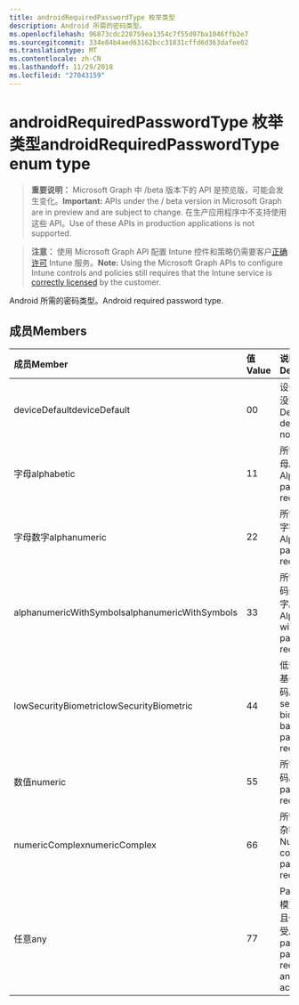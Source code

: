 ```yaml
---
title: androidRequiredPasswordType 枚举类型
description: Android 所需的密码类型。
ms.openlocfilehash: 96873cdc228759ea1354c7f55d97ba1046ffb2e7
ms.sourcegitcommit: 334e84b4aed63162bcc31831cffd6d363dafee02
ms.translationtype: MT
ms.contentlocale: zh-CN
ms.lasthandoff: 11/29/2018
ms.locfileid: "27043159"
---
```

# <a name="androidrequiredpasswordtype-enum-type"></a><span data-ttu-id="b24ce-103">androidRequiredPasswordType 枚举类型</span><span class="sxs-lookup"><span data-stu-id="b24ce-103">androidRequiredPasswordType enum type</span></span>

> <span data-ttu-id="b24ce-104">**重要说明：** Microsoft Graph 中 /beta 版本下的 API 是预览版，可能会发生变化。</span><span class="sxs-lookup"><span data-stu-id="b24ce-104">**Important:** APIs under the / beta version in Microsoft Graph are in preview and are subject to change.</span></span> <span data-ttu-id="b24ce-105">在生产应用程序中不支持使用这些 API。</span><span class="sxs-lookup"><span data-stu-id="b24ce-105">Use of these APIs in production applications is not supported.</span></span>

> <span data-ttu-id="b24ce-106">**注意：** 使用 Microsoft Graph API 配置 Intune 控件和策略仍需要客户[正确许可](https://go.microsoft.com/fwlink/?linkid=839381) Intune 服务。</span><span class="sxs-lookup"><span data-stu-id="b24ce-106">**Note:** Using the Microsoft Graph APIs to configure Intune controls and policies still requires that the Intune service is [correctly licensed](https://go.microsoft.com/fwlink/?linkid=839381) by the customer.</span></span>

<span data-ttu-id="b24ce-107">Android 所需的密码类型。</span><span class="sxs-lookup"><span data-stu-id="b24ce-107">Android required password type.</span></span>
## <a name="members"></a><span data-ttu-id="b24ce-108">成员</span><span class="sxs-lookup"><span data-stu-id="b24ce-108">Members</span></span>
|<span data-ttu-id="b24ce-109">成员</span><span class="sxs-lookup"><span data-stu-id="b24ce-109">Member</span></span>|<span data-ttu-id="b24ce-110">值</span><span class="sxs-lookup"><span data-stu-id="b24ce-110">Value</span></span>|<span data-ttu-id="b24ce-111">说明</span><span class="sxs-lookup"><span data-stu-id="b24ce-111">Description</span></span>|
|:---|:---|:---|
|<span data-ttu-id="b24ce-112">deviceDefault</span><span class="sxs-lookup"><span data-stu-id="b24ce-112">deviceDefault</span></span>|<span data-ttu-id="b24ce-113">0</span><span class="sxs-lookup"><span data-stu-id="b24ce-113">0</span></span>|<span data-ttu-id="b24ce-114">设备默认值，没有用途。</span><span class="sxs-lookup"><span data-stu-id="b24ce-114">Device default value, no intent.</span></span>|
|<span data-ttu-id="b24ce-115">字母</span><span class="sxs-lookup"><span data-stu-id="b24ce-115">alphabetic</span></span>|<span data-ttu-id="b24ce-116">1</span><span class="sxs-lookup"><span data-stu-id="b24ce-116">1</span></span>|<span data-ttu-id="b24ce-117">所需的密码字母。</span><span class="sxs-lookup"><span data-stu-id="b24ce-117">Alphabetic password required.</span></span>|
|<span data-ttu-id="b24ce-118">字母数字</span><span class="sxs-lookup"><span data-stu-id="b24ce-118">alphanumeric</span></span>|<span data-ttu-id="b24ce-119">2</span><span class="sxs-lookup"><span data-stu-id="b24ce-119">2</span></span>|<span data-ttu-id="b24ce-120">所需的字母数字密码。</span><span class="sxs-lookup"><span data-stu-id="b24ce-120">Alphanumeric password required.</span></span>|
|<span data-ttu-id="b24ce-121">alphanumericWithSymbols</span><span class="sxs-lookup"><span data-stu-id="b24ce-121">alphanumericWithSymbols</span></span>|<span data-ttu-id="b24ce-122">3</span><span class="sxs-lookup"><span data-stu-id="b24ce-122">3</span></span>|<span data-ttu-id="b24ce-123">所需的符号密码全角字母数字。</span><span class="sxs-lookup"><span data-stu-id="b24ce-123">Alphanumeric with symbols password required.</span></span>|
|<span data-ttu-id="b24ce-124">lowSecurityBiometric</span><span class="sxs-lookup"><span data-stu-id="b24ce-124">lowSecurityBiometric</span></span>|<span data-ttu-id="b24ce-125">4</span><span class="sxs-lookup"><span data-stu-id="b24ce-125">4</span></span>|<span data-ttu-id="b24ce-126">低安全性生物基于所需的密码。</span><span class="sxs-lookup"><span data-stu-id="b24ce-126">Low security biometrics based password required.</span></span>|
|<span data-ttu-id="b24ce-127">数值</span><span class="sxs-lookup"><span data-stu-id="b24ce-127">numeric</span></span>|<span data-ttu-id="b24ce-128">5</span><span class="sxs-lookup"><span data-stu-id="b24ce-128">5</span></span>|<span data-ttu-id="b24ce-129">所需的数字密码。</span><span class="sxs-lookup"><span data-stu-id="b24ce-129">Numeric password required.</span></span>|
|<span data-ttu-id="b24ce-130">numericComplex</span><span class="sxs-lookup"><span data-stu-id="b24ce-130">numericComplex</span></span>|<span data-ttu-id="b24ce-131">6</span><span class="sxs-lookup"><span data-stu-id="b24ce-131">6</span></span>|<span data-ttu-id="b24ce-132">所需的数字复杂密码。</span><span class="sxs-lookup"><span data-stu-id="b24ce-132">Numeric complex password required.</span></span>|
|<span data-ttu-id="b24ce-133">任意</span><span class="sxs-lookup"><span data-stu-id="b24ce-133">any</span></span>|<span data-ttu-id="b24ce-134">7</span><span class="sxs-lookup"><span data-stu-id="b24ce-134">7</span></span>|<span data-ttu-id="b24ce-135">Password 或模式是必需的且任何可接受。</span><span class="sxs-lookup"><span data-stu-id="b24ce-135">A password or pattern is required, and any is acceptable.</span></span>|





